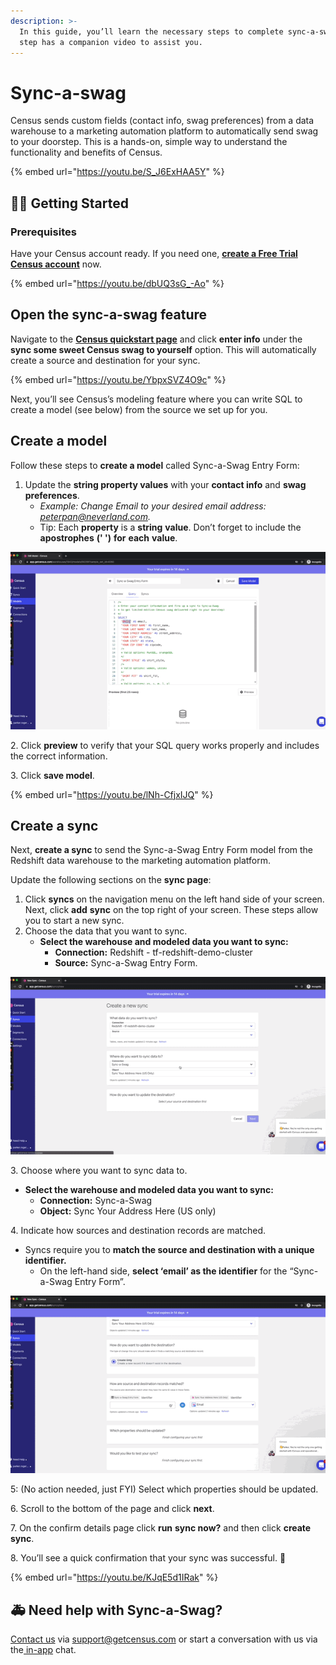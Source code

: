 ```yaml
---
description: >-
  In this guide, you’ll learn the necessary steps to complete sync-a-swag. Each
  step has a companion video to assist you.
---
```


# Sync-a-swag

Census sends custom fields (contact info, swag preferences) from a data warehouse to a marketing automation platform to automatically send swag to your doorstep. This is a hands-on, simple way to understand the functionality and benefits of Census.

{% embed url="https://youtu.be/S_J6ExHAA5Y" %}

## 🏃‍♀️ Getting Started

### Prerequisites

Have your Census account ready. If you need one, [**create a Free Trial Census account**](https://app.getcensus.com) now.

{% embed url="https://youtu.be/dbUQ3sG_-Ao" %}

## Open the sync-a-swag feature

Navigate to the [**Census quickstart page**](https://app.getcensus.com/quickstart) and click **enter info** under the **sync some sweet Census swag to yourself** option. This will automatically create a source and destination for your sync.

{% embed url="https://youtu.be/YbpxSVZ4O9c" %}

Next, you’ll see Census’s modeling feature where you can write SQL to create a model (see below) from the source we set up for you.

## Create a model

Follow these steps to **create a model** called Sync-a-Swag Entry Form:

1. Update the **string property values** with your **contact info** and **swag preferences**.
   * _Example: Change Email to your desired email address:_ [_peterpan@neverland.com_](mailto:peterpan@neverland.com)_._
   * Tip: Each **property** is a **string** **value**. Don’t forget to include the **apostrophes** **(' ')** **for** **each**                **value**.

![](<../.gitbook/assets/sync-a-swag step 2.gif>)

2\. Click **preview** to verify that your SQL query works properly and includes the correct information.

3\. Click **save model**.

{% embed url="https://youtu.be/lNh-CfjxIJQ" %}

## Create a sync

Next, **create a sync** to send the Sync-a-Swag Entry Form model from the Redshift data warehouse to the marketing automation platform.

Update the following sections on the **sync page**:

1. Click **syncs** on the navigation menu on the left hand side of your screen. Next, click **add** **sync** on the top right of your screen. These steps allow you to start a new sync.
2. Choose the data that you want to sync.
   * **Select the warehouse and modeled data you want to sync:**
     * **Connection:** Redshift - tf-redshift-demo-cluster
     * **Source:** Sync-a-Swag Entry Form.

![](<../.gitbook/assets/sync-a-swag step 3.gif>)

3\. Choose where you want to sync data to.

* **Select the warehouse and modeled data you want to sync:**
  * **Connection:** Sync-a-Swag
  * **Object:** Sync Your Address Here (US only)

4\. Indicate how sources and destination records are matched.

* Syncs require you to **match the source and destination with a unique identifier.**
  * On the left-hand side, **select ‘email’ as the identifier** for the “Sync-a-Swag Entry Form”.

![](<../.gitbook/assets/sync-a-swag step 3.1.gif>)

5: (No action needed, just FYI) Select which properties should be updated.

6\. Scroll to the bottom of the page and click **next**.

7\. On the confirm details page click **run** **sync now?** and then click **create**  **sync**.

8\. You’ll see a quick confirmation that your sync was successful. 🎉

{% embed url="https://youtu.be/KJqE5d1IRak" %}

## **🚑** Need help with Sync-a-Swag?

[Contact us](https://mail.google.com/mail/u/0/?fs=1\&tf=cm\&source=mailto\&to=support@getcensus.com) via support@getcensus.com or start a conversation with us via the[ in-app](https://app.getcensus.com) chat.
